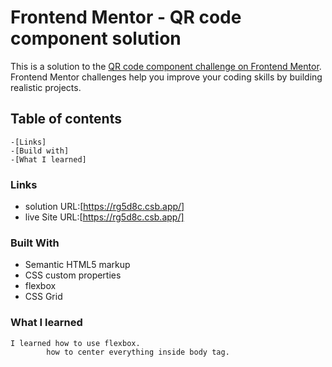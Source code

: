 # Frontend Mentor - QR code component solution

This is a solution to the [QR code component challenge on Frontend Mentor](https://www.frontendmentor.io/challenges/qr-code-component-iux_sIO_H). Frontend Mentor challenges help you improve your coding skills by building realistic projects.

## Table of contents 
	-[Links]
	-[Build with]
	-[What I learned]

### Links

 - solution URL:[https://rg5d8c.csb.app/]
 - live Site URL:[https://rg5d8c.csb.app/]

### Built With

- Semantic HTML5 markup
- CSS custom properties
- flexbox
- CSS Grid

### What I learned
	I learned how to use flexbox.
		    how to center everything inside body tag.


			

